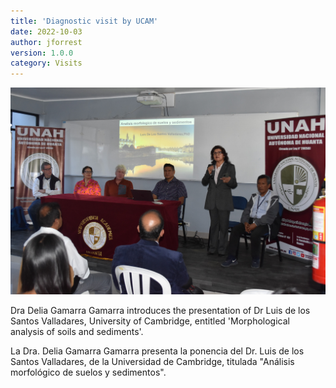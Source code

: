 ```yaml
---
title: 'Diagnostic visit by UCAM'
date: 2022-10-03 
author: jforrest
version: 1.0.0
category: Visits
---
```


![Signing](/assets/posts/LSVPresentation.JPG)

Dra Delia Gamarra Gamarra introduces the presentation of Dr Luis de los Santos Valladares, University of Cambridge, entitled 'Morphological analysis of soils and sediments'.

La Dra. Delia Gamarra Gamarra presenta la ponencia del Dr. Luis de los Santos Valladares, de la Universidad de Cambridge, titulada "Análisis morfológico de suelos y sedimentos".

